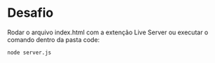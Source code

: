 # Desafio

Rodar o arquivo index.html com a extenção Live Server ou executar o comando dentro da pasta code:

```
node server.js
```

